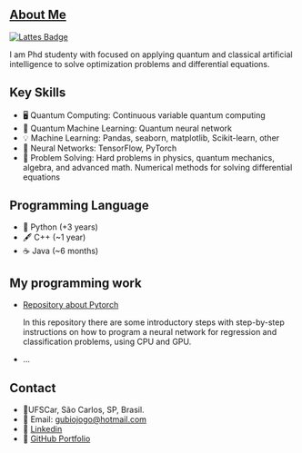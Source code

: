 ## [About Me](https://gubiogl.github.io/home/About-me.html)
[![Lattes Badge](https://img.shields.io/badge/-Lattes-blue)](https://buscatextual.cnpq.br/buscatextual/visualizacv.do?id=K8607312P9&tokenCaptchar=03AFcWeA7y-JKeV4E8R8iB-W692IEt0GxqiEosK6snDeGhAcwsukbxgsFxlspjA75XweqoOibS6fFAOpUSsfuXpkOUxQUAGNitMrWaPmoi1OyR1GFutXhJbd8YGcBM5VEtpb7b-wooindRmsKKQNCTszAmODvbRJ7BGfunBdWq7Y-e_RPZ8eKZoC8Fk72uR8S5tCRdfoAFPK3bWD-MTOV8RTV1PXF8sl-O5JRVA7zpI096fj3C1Z1yQWe5haf4MqxfVTKueSggfN1Rl8neqaEXzwc9hthndoIbUauyHwPHzj57YSclwB9QKMqLRML4mde5WEQ4Le0DdnsKea0cgYC-wIc_65pycrK_P9I5VyC0CBo8p091lydcaeZEvOS35jU5eRBByD-W6K7fK0F4jLx51D2B4tbdtAgaLsRZrtStOkuFK18Fhvy4eH6qxq4BNaNoyqLd0q4Reacny8OXU0rXWh2FoE4sofB6WI5bnlEmVKPsEUJ4MccxLGiqzofISaI3ouYrfFFUqAAPwRRNCtW5I8ORI77ocCV4BzARh2CeYGHKBhyps_YT7Rmc8D3GdONE-mdzb8we2ULBbe40FMufMWhARyUNgf72PrGJ9RLYi9oePtFcWm-sMB1_A3MkK2TXfvIu_ZLQ5mdQNYZwulOjYdHWt9gCJeG1G3xZ3WENsSp_x0EhWJWxzAfDmXdUq6Eq-CxFtKp0Ea0w)

I am Phd studenty with focused on applying quantum and classical artificial intelligence to solve optimization problems and differential equations.

## Key Skills
- 🖥️ Quantum Computing: Continuous variable quantum computing
- 🌌 Quantum Machine Learning: Quantum neural network
- 💡 Machine Learning: Pandas, seaborn, matplotlib, Scikit-learn, other
- 🧠 Neural Networks: TensorFlow, PyTorch
- 🎯 Problem Solving: Hard problems in physics, quantum mechanics, algebra, and advanced math. Numerical methods for solving differential equations

## Programming Language

- 🐍 Python (+3 years)
- 🖋️ C++ (~1 year)
- ☕ Java (~6 months)

## My programming work

- [Repository about Pytorch ](https://gubiogl.github.io/Aprendendo_pytorch/)

  In this repository there are some introductory steps with step-by-step instructions on how to program a neural network for regression and classification problems, using CPU and GPU.
  
- ...
  
    
## Contact
- 📍UFSCar, São Carlos, SP, Brasil.
- 📧 Email: gubiojogo@hotmail.com
- 🔗 [Linkedin](https://www.linkedin.com/in/gubio-gomes-de-lima-a99973106/)
- 🔗 [GitHub Portfolio](https://github.com/GubioGL/)

